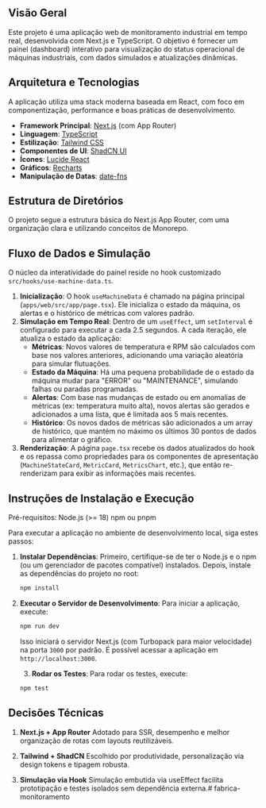 ## Visão Geral

Este projeto é uma aplicação web de monitoramento industrial em tempo real, desenvolvida com Next.js e TypeScript. O objetivo é fornecer um painel (dashboard) interativo para visualização do status operacional de máquinas industriais, com dados simulados e atualizações dinâmicas.

## Arquitetura e Tecnologias

A aplicação utiliza uma stack moderna baseada em React, com foco em componentização, performance e boas práticas de desenvolvimento.

- **Framework Principal**: [Next.js](https://nextjs.org/) (com App Router)
- **Linguagem**: [TypeScript](https://www.typescriptlang.org/)
- **Estilização**: [Tailwind CSS](https://tailwindcss.com/)
- **Componentes de UI**: [ShadCN UI](https://ui.shadcn.com/)
- **Ícones**: [Lucide React](https://lucide.dev/guide/packages/lucide-react)
- **Gráficos**: [Recharts](https://recharts.org/)
- **Manipulação de Datas**: [date-fns](https://date-fns.org/)

## Estrutura de Diretórios

O projeto segue a estrutura básica do Next.js App Router, com uma organização clara e utilizando conceitos de Monorepo.

## Fluxo de Dados e Simulação

O núcleo da interatividade do painel reside no hook customizado `src/hooks/use-machine-data.ts`.

1.  **Inicialização**: O hook `useMachineData` é chamado na página principal (`apps/web/src/app/page.tsx`). Ele inicializa o estado da máquina, os alertas e o histórico de métricas com valores padrão.
2.  **Simulação em Tempo Real**: Dentro de um `useEffect`, um `setInterval` é configurado para executar a cada 2.5 segundos. A cada iteração, ele atualiza o estado da aplicação:
    - **Métricas**: Novos valores de temperatura e RPM são calculados com base nos valores anteriores, adicionando uma variação aleatória para simular flutuações.
    - **Estado da Máquina**: Há uma pequena probabilidade de o estado da máquina mudar para "ERROR" ou "MAINTENANCE", simulando falhas ou paradas programadas.
    - **Alertas**: Com base nas mudanças de estado ou em anomalias de métricas (ex: temperatura muito alta), novos alertas são gerados e adicionados a uma lista, que é limitada aos 5 mais recentes.
    - **Histórico**: Os novos dados de métricas são adicionados a um array de histórico, que mantém no máximo os últimos 30 pontos de dados para alimentar o gráfico.
3.  **Renderização**: A página `page.tsx` recebe os dados atualizados do hook e os repassa como propriedades para os componentes de apresentação (`MachineStateCard`, `MetricCard`, `MetricsChart`, etc.), que então re-renderizam para exibir as informações mais recentes.


## Instruções de Instalação e Execução

Pré-requisitos:
Node.js (>= 18)
npm ou pnpm

Para executar a aplicação no ambiente de desenvolvimento local, siga estes passos:

1.  **Instalar Dependências**:
    Primeiro, certifique-se de ter o Node.js e o npm (ou um gerenciador de pacotes compatível) instalados. Depois, instale as dependências do projeto no root:
    ```bash
    npm install
    ```

2.  **Executar o Servidor de Desenvolvimento**:
    Para iniciar a aplicação, execute:
    ```bash
    npm run dev
    ```
    Isso iniciará o servidor Next.js (com Turbopack para maior velocidade) na porta `3000` por padrão. É possível acessar a aplicação em `http://localhost:3000`.

    3.  **Rodar os Testes**:
    Para rodar os testes, execute:
    ```bash
    npm test
    ```

## Decisões Técnicas

1.  **Next.js + App Router**
Adotado para SSR, desempenho e melhor organização de rotas com layouts reutilizáveis.

2.  **Tailwind + ShadCN**
Escolhido por produtividade, personalização via design tokens e tipagem robusta.

3.  **Simulação via Hook**
Simulação embutida via useEffect facilita prototipação e testes isolados sem dependência externa.# fabrica-monitoramento
